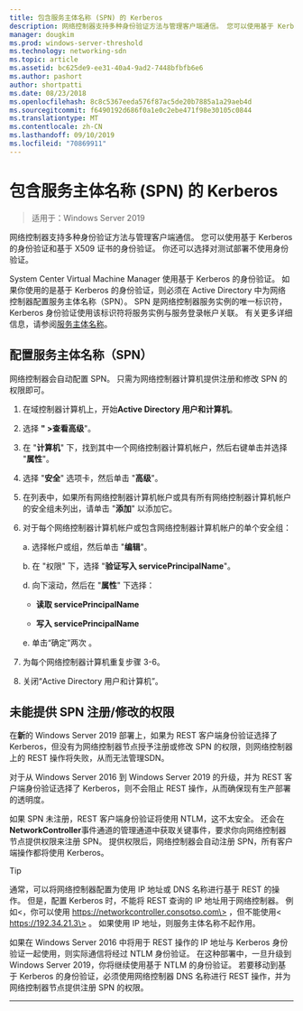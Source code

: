 ```yaml
---
title: 包含服务主体名称 (SPN) 的 Kerberos
description: 网络控制器支持多种身份验证方法与管理客户端通信。 您可以使用基于 Kerberos 的身份验证和基于 X509 证书的身份验证。 你还可以选择对测试部署不使用身份验证。
manager: dougkim
ms.prod: windows-server-threshold
ms.technology: networking-sdn
ms.topic: article
ms.assetid: bc625de9-ee31-40a4-9ad2-7448bfbfb6e6
ms.author: pashort
author: shortpatti
ms.date: 08/23/2018
ms.openlocfilehash: 8c8c5367eeda576f87ac5de20b7885a1a29aeb4d
ms.sourcegitcommit: f6490192d686f0a1e0c2ebe471f98e30105c0844
ms.translationtype: MT
ms.contentlocale: zh-CN
ms.lasthandoff: 09/10/2019
ms.locfileid: "70869911"
---
```

# <a name="kerberos-with-service-principal-name-spn"></a>包含服务主体名称 (SPN) 的 Kerberos

>适用于：Windows Server 2019

网络控制器支持多种身份验证方法与管理客户端通信。 您可以使用基于 Kerberos 的身份验证和基于 X509 证书的身份验证。 你还可以选择对测试部署不使用身份验证。

System Center Virtual Machine Manager 使用基于 Kerberos 的身份验证。 如果你使用的是基于 Kerberos 的身份验证，则必须在 Active Directory 中为网络控制器配置服务主体名称（SPN）。 SPN 是网络控制器服务实例的唯一标识符，Kerberos 身份验证使用该标识符将服务实例与服务登录帐户关联。 有关更多详细信息，请参阅[服务主体名称](https://docs.microsoft.com/windows/desktop/ad/service-principal-names)。

## <a name="configure-service-principal-names-spn"></a>配置服务主体名称（SPN）

网络控制器会自动配置 SPN。 只需为网络控制器计算机提供注册和修改 SPN 的权限即可。

1.  在域控制器计算机上，开始**Active Directory 用户和计算机**。

2.  选择 **" \>查看高级**"。

3.  在 "**计算机**" 下，找到其中一个网络控制器计算机帐户，然后右键单击并选择 "**属性**"。

4.  选择 "**安全**" 选项卡，然后单击 "**高级**"。

5.  在列表中，如果所有网络控制器计算机帐户或具有所有网络控制器计算机帐户的安全组未列出，请单击 "**添加**" 以添加它。

6.  对于每个网络控制器计算机帐户或包含网络控制器计算机帐户的单个安全组：

    a.  选择帐户或组，然后单击 "**编辑**"。

    b.  在 "权限" 下，选择 "**验证写入 servicePrincipalName**"。

    d.  向下滚动，然后在 "**属性**" 下选择：

       -  **读取 servicePrincipalName**

       -  **写入 servicePrincipalName**

    e.  单击“确定”两次 。

7.  为每个网络控制器计算机重复步骤 3-6。

8.  关闭“Active Directory 用户和计算机”。

## <a name="failure-to-provide-permissions-for-spn-registrationmodification"></a>未能提供 SPN 注册/修改的权限

在**新**的 Windows Server 2019 部署上，如果为 REST 客户端身份验证选择了 Kerberos，但没有为网络控制器节点授予注册或修改 SPN 的权限，则网络控制器上的 REST 操作将失败，从而无法管理SDN。

对于从 Windows Server 2016 到 Windows Server 2019 的升级，并为 REST 客户端身份验证选择了 Kerberos，则不会阻止 REST 操作，从而确保现有生产部署的透明度。 

如果 SPN 未注册，REST 客户端身份验证将使用 NTLM，这不太安全。 还会在**NetworkController**事件通道的管理通道中获取关键事件，要求你向网络控制器节点提供权限来注册 SPN。 提供权限后，网络控制器会自动注册 SPN，所有客户端操作都将使用 Kerberos。


>[!TIP]
>通常，可以将网络控制器配置为使用 IP 地址或 DNS 名称进行基于 REST 的操作。 但是，配置 Kerberos 时，不能将 REST 查询的 IP 地址用于网络控制器。 例如\<，你可以使用 https://networkcontroller.consotso.com\> ，但不能使用\< https://192.34.21.3\> 。 如果使用 IP 地址，则服务主体名称不起作用。
>
>如果在 Windows Server 2016 中将用于 REST 操作的 IP 地址与 Kerberos 身份验证一起使用，则实际通信将经过 NTLM 身份验证。 在这种部署中，一旦升级到 Windows Server 2019，你将继续使用基于 NTLM 的身份验证。 若要移动到基于 Kerberos 的身份验证，必须使用网络控制器 DNS 名称进行 REST 操作，并为网络控制器节点提供注册 SPN 的权限。

---